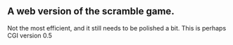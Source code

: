 A web version of the scramble game.
---
Not the most efficient, and it still needs to be polished a bit.
This is perhaps CGI version 0.5